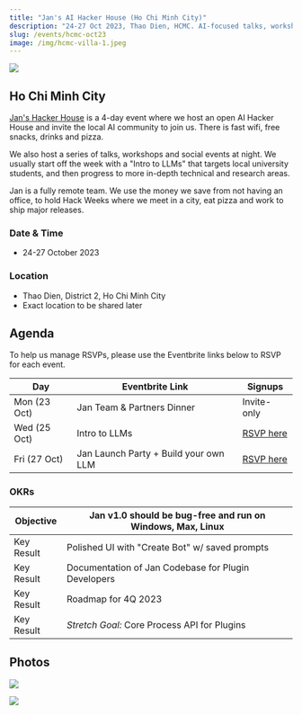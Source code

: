 ```yaml
---
title: "Jan's AI Hacker House (Ho Chi Minh City)"
description: "24-27 Oct 2023, Thao Dien, HCMC. AI-focused talks, workshops and social events. Hosted by Jan.ai"
slug: /events/hcmc-oct23
image: /img/hcmc-villa-1.jpeg
---
```

![](https://img.evbuc.com/https%3A%2F%2Fcdn.evbuc.com%2Fimages%2F622863119%2F1835665938193%2F1%2Foriginal.20231018-020624?w=940&auto=format%2Ccompress&q=75&sharp=10&rect=0%2C0%2C3240%2C1620&s=2408a9d180947bbc83ccbf0b76e7ab85)

## Ho Chi Minh City

[Jan's Hacker House](https://jan.ai) is a 4-day event where we host an open AI Hacker House and invite the local AI community to join us. There is fast wifi, free snacks, drinks and pizza. 

We also host a series of talks, workshops and social events at night. We usually start off the week with a "Intro to LLMs" that targets local university students, and then progress to more in-depth technical and research areas. 

Jan is a fully remote team. We use the money we save from not having an office, to hold Hack Weeks where we meet in a city, eat pizza and work to ship major releases. 

### Date & Time

- 24-27 October 2023

### Location

- Thao Dien, District 2, Ho Chi Minh City
- Exact location to be shared later

## Agenda

To help us manage RSVPs, please use the Eventbrite links below to RSVP for each event.

| Day          | Eventbrite Link                       | Signups                                                                                      |
| ------------ | ------------------------------------- | -------------------------------------------------------------------------------------------- |
| Mon (23 Oct) | Jan Team & Partners Dinner            | Invite-only                                                                                  |
| Wed (25 Oct) | Intro to LLMs                         | [RSVP here](https://www.eventbrite.sg/e/intro-to-large-language-models-tickets-737819045627) |
| Fri (27 Oct) | Jan Launch Party + Build your own LLM | [RSVP here](https://jan-launch-party.eventbrite.sg/)                                         |

### OKRs

| **Objective** | Jan v1.0 should be bug-free and run on Windows, Max, Linux |
| ------------- | ---------------------------------------------------------- |
| Key Result    | Polished UI with "Create Bot" w/ saved prompts             |
| Key Result    | Documentation of Jan Codebase for Plugin Developers        |
| Key Result    | Roadmap for 4Q 2023                                        |
| Key Result    | *Stretch Goal:* Core Process API for Plugins               |

## Photos
![](/img/hcmc-villa-1.jpeg)

![](/img/hcmc-villa-2.jpeg)
